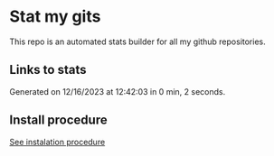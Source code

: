 # Stat my gits

This repo is an automated stats builder for all my github repositories.

## Links to stats


Generated on 12/16/2023 at 12:42:03 in 0 min, 2 seconds.

## Install procedure

[See instalation procedure](./src/install.md)
